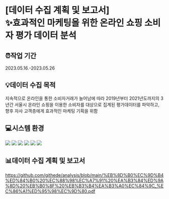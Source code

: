 # [데이터 수집 계획 및 보고서] <br> ✨효과적인 마케팅을 위한 온라인 쇼핑 소비자 평가 데이터 분석

## ⏰작업 기간
2023.05.16.-2023.05.26
## 💡데이터 수집 목적
지속적으로 온라인을 통한 소비자거래가 늘어남에 따라 2019년부터 2021년도까지의 3년간 서울시 온라인 쇼핑을 이용한 소비자를 대상으로 집계된 평가데이터를 파악하고, 향후 자사 고객층에게 효과적인 마케팅 기획을 위함
## 💻시스템 환경
<img src="https://img.shields.io/badge/windows-0078D6?style=for-the-badge&logo=windows&logoColor=white"> <img src="https://img.shields.io/badge/pandas-150458?style=for-the-badge&logo=pandas&logoColor=white"> <img src="https://img.shields.io/badge/anaconda-44A833?style=for-the-badge&logo=anaconda&logoColor=white"> <img src="https://img.shields.io/badge/python-3776AB?style=for-the-badge&logo=python&logoColor=white"> <img src="https://img.shields.io/badge/matplotlib-00A98F?style=for-the-badge&logo=matplotlib&logoColor=white"> <img src="https://img.shields.io/badge/seaborn-FF6550?style=for-the-badge&logo=seaborn&logoColor=white">
## 📊데이터 수집 계획 및 보고서
https://github.com/githede/analysis/blob/main/%EB%8D%B0%EC%9D%B4%ED%84%B0%20%EC%88%98%EC%A7%91%20%EA%B3%84%ED%9A%8D%20%EB%B0%8F%20%EB%B3%B4%EA%B3%A0%EC%84%9C_%EC%86%A1%ED%95%98%EC%9D%80.pdf
